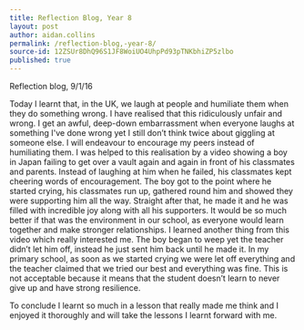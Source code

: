 ```yaml
---
title: Reflection Blog, Year 8
layout: post
author: aidan.collins
permalink: /reflection-blog,-year-8/
source-id: 12ZSUr8DhQ96S1JF8WoiUO4UhpPd93pTNKbhiZP5zlbo
published: true
---
```

Reflection blog, 9/1/16

Today I learnt that, in the UK, we laugh at people and humiliate them when they do something wrong. I have realised that this ridiculously unfair and wrong. I get an awful, deep-down embarrassment when everyone laughs at something I've done wrong yet I still don’t think twice about giggling at someone else. I will endeavour to encourage my peers instead of humiliating them. I was helped to this realisation by a video showing a boy in Japan failing to get over a vault again and again in front of his classmates and parents. Instead of laughing at him when he failed, his classmates kept cheering words of encouragement. The boy got to the point where he started crying, his classmates run up, gathered round him and showed they were supporting him all the way. Straight after that, he made it and he was filled with incredible joy along with all his supporters. It would be so much better if that was the environment in our school, as everyone would learn together and make stronger relationships. I learned another thing from this video which really interested me. The boy began to weep yet the teacher didn’t let him off, instead he just sent him back until he made it. In my primary school, as soon as we started crying we were let off everything and the teacher claimed that we tried our best and everything was fine. This is not acceptable because it means that the student doesn’t learn to never give up and have strong resilience. 

To conclude I learnt so much in a lesson that really made me think and I enjoyed it thoroughly and will take the lessons I learnt forward with me.

